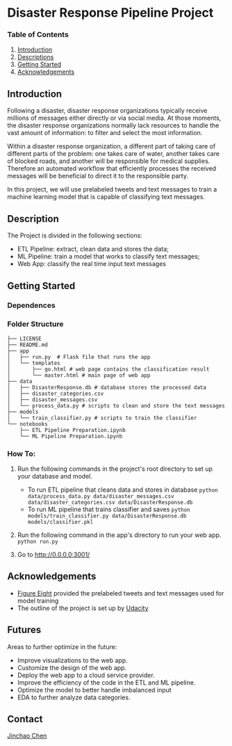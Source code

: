 # Disaster Response Pipeline Project
### Table of Contents

1. [Introduction](#introduction)
2. [Descriptions](#descriptions)
3. [Getting Started](#getting_started)
4. [Acknowledgements](#acknowledgements)


## Introduction<a name="introduction"></a>
Following a disaster, disaster response organizations typically receive millions of messages either directly or via social media. At those moments, the disaster response organizations normally lack resources to handle the vast amount of information: to filter and select the most information.  

Within a disaster response organization, a different part of taking care of different parts of the problem: one takes care of water, another takes care of blocked roads, and another will be responsible for medical supplies. Therefore an automated workflow that efficiently processes the received messages will be beneficial to direct it to the responsible party.

In this project, we will use prelabeled tweets and text messages to train a machine learning model that is capable of classifying text messages.

## Description<a name="descriptions"></a>
The Project is divided in the following sections:

- ETL Pipeline: extract, clean data and stores the data;
- ML Pipeline: train a model that works to classify text messages;
- Web App: classify the real time input text messages

## Getting Started<a name="getting_started"></a>
### Dependences

### Folder Structure
```
├── LICENSE
├── README.md
├── app
│   ├── run.py  # Flask file that runs the app
│   └── templates
│       ├── go.html # web page contains the classification result
│       └── master.html # main page of web app
├── data
│   ├── DisasterResponse.db # database stores the processed data
│   ├── disaster_categories.csv 
│   ├── disaster_messages.csv
│   └── process_data.py # scripts to clean and store the text messages
├── models
│   └── train_classifier.py # scripts to train the classifier 
└── notebooks
    ├── ETL Pipeline Preparation.ipynb
    └── ML Pipeline Preparation.ipynb
```
### How To:
1. Run the following commands in the project's root directory to set up your database and model.

    - To run ETL pipeline that cleans data and stores in database
        `python data/process_data.py data/disaster_messages.csv data/disaster_categories.csv data/DisasterResponse.db`
    - To run ML pipeline that trains classifier and saves
        `python models/train_classifier.py data/DisasterResponse.db models/classifier.pkl`

2. Run the following command in the app's directory to run your web app.
    `python run.py`

3. Go to http://0.0.0.0:3001/

## Acknowledgements <a name="cknowledgements"></a>

- [Figure Eight](https://www.figure-eight.com) provided the prelabeled tweets and text messages used for model training
- The outline of the project is set up by [Udacity](https://www.udacity.com)

## Futures
Areas to further optimize in the future:

- Improve visualizations to the web app.
- Customize the design of the web app.
- Deploy the web app to a cloud service provider.
- Improve the efficiency of the code in the ETL and ML pipeline.
- Optimize the model to better handle imbalanced input 
- EDA to further analyze data categories.

## Contact
[Jinchao Chen](tjuchenjinchao@gmail.com)
